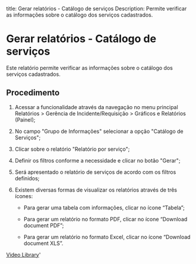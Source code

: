 title: Gerar relatórios - Catálogo de serviços
Description: Permite verificar as informações sobre o catálogo dos serviços cadastrados.
# Gerar relatórios - Catálogo de serviços

Este relatório permite verificar as informações sobre o catálogo dos serviços
cadastrados.

Procedimento
----------------

1.  Acessar a funcionalidade através da navegação no menu principal Relatórios
    \> Gerência de Incidente/Requisição \> Gráficos e Relatórios (Painel);

2.  No campo "Grupo de Informações" selecionar a opção "Catálogo de Serviços";

3.  Clicar sobre o relatório "Relatório por serviço";

4.  Definir os filtros conforme a necessidade e clicar no botão "Gerar";

5.  Será apresentado o relatório de serviços de acordo com os filtros definidos;

6.  Existem diversas formas de visualizar os relatórios através de três
    ícones:

       -   Para gerar uma tabela com informações, clicar no ícone “Tabela”;

       -   Para gerar um relatório no formato PDF, clicar no ícone “Download
           document PDF”;

       -   Para gerar um relatório no formato Excel, clicar no ícone “Download
           document XLS”.




<i class='fa fa-youtube-play  fa-2x' style='color:#97ce17;vertical-align: middle;'> </i> [Video Library](https://www.youtube.com/playlist?list=PLB5qK2uzf2RPUBXWp7r7A0YUQY07qkSrO)'

<!-- !!! tip "About"

    <b>Product/Version:</b> CITSmart | 9.00 &nbsp;&nbsp;
    <b>Updated:</b>01/16/2021 - Anna Martins
